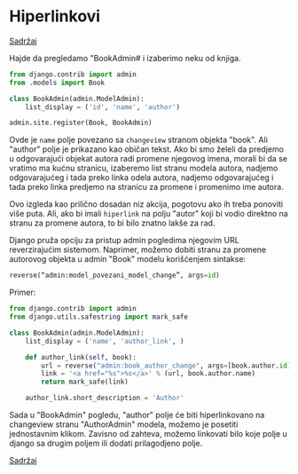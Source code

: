 
# Hiperlinkovi

[Sadržaj](00_sadrzaj.md)

Hajde da pregledamo "BookAdmin# i izaberimo neku od knjiga.

```py
from django.contrib import admin
from .models import Book

class BookAdmin(admin.ModelAdmin):
    list_display = ('id', 'name', 'author')

admin.site.register(Book, BookAdmin)
```

Ovde je `name` polje povezano sa `changeview` stranom objekta "book". Ali "author" polje je prikazano kao običan tekst. Ako bi smo želeli da predjemo u odgovarajući objekat autora radi promene njegovog imena, morali bi da se vratimo ma kućnu stranicu, izaberemo list stranu modela autora, nadjemo odgovarajućeg i tada preko linka odela autora, nadjemo odgovarajućeg i tada preko linka predjemo na stranicu za promene i promenimo ime autora.

Ovo izgleda kao prilično dosadan niz akcija, pogotovu ako ih treba ponoviti više puta. Ali, ako bi imali `hiperlink` na polju "autor" koji bi vodio direktno na stranu za promene autora, to bi bilo znatno lakše za rad.

Django pruža opciju za pristup admin pogledima njegovim URL reverzirajućim sistemom. Naprimer, možemo dobiti stranu za promene autorovog objekta u admin "Book" modelu korišćenjem sintakse:

```py
reverse(“admin:model_povezani_model_change”, args=id)
```

Primer:

```py
from django.contrib import admin
from django.utils.safestring import mark_safe

class BookAdmin(admin.ModelAdmin):
    list_display = ('name', 'author_link', )

    def author_link(self, book):
        url = reverse("admin:book_author_change", args=[book.author.id])
        link = '<a href="%s">%s</a>' % (url, book.author.name)
        return mark_safe(link)

    author_link.short_description = 'Author'
```

Sada u "BookAdmin" pogledu, "author" polje će biti hiperlinkovano na changeview stranu "AuthorAdmin" modela, možemo je posetiti jednostavnim klikom. Zavisno od zahteva, možemo linkovati bilo koje polje u django sa drugim poljem ili dodati prilagodjeno polje.

[Sadržaj](00_sadrzaj.md)
